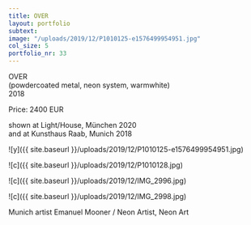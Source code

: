 ```yaml
---
title: OVER
layout: portfolio
subtext: 
image: "/uploads/2019/12/P1010125-e1576499954951.jpg"
col_size: 5
portfolio_nr: 33
---
```


OVER  
(powdercoated metal, neon system, warmwhite)  
2018

Price: 2400 EUR

shown at Light/House, München 2020  
and at Kunsthaus Raab, Munich 2018

![y]({{ site.baseurl }}/uploads/2019/12/P1010125-e1576499954951.jpg)

![c]({{ site.baseurl }}/uploads/2019/12/P1010128.jpg)

![c]({{ site.baseurl }}/uploads/2019/12/IMG_2996.jpg)

![c]({{ site.baseurl }}/uploads/2019/12/IMG_2998.jpg)

Munich artist Emanuel Mooner / Neon Artist, Neon Art